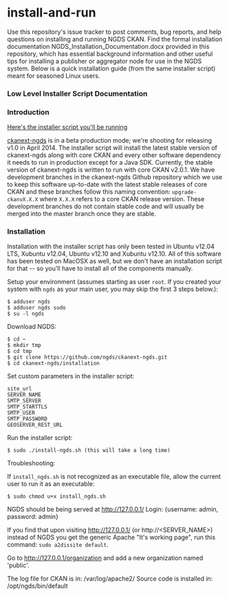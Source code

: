 install-and-run
===============

Use this repository's issue tracker to post comments, bug reports, and help questions on installing and running NGDS CKAN. Find the formal installation documentation NGDS_Installation_Documentation.docx provided in this repository, which has essential background information and other useful tips for installing a publisher or aggregator node for use in the NGDS system. Below is a quick installation guide (from the same installer script) meant for seasoned Linux users.

### Low Level Installer Script Documentation

### Introduction


[Here's the installer script you'll be running](https://github.com/ngds/install-and-run/blob/master/installation/install-ngds.sh)

[ckanext-ngds](https://github.com/ngds/ckanext-ngds) is in a beta production mode; we're shooting for releasing v1.0 in April 2014.  The installer script will install the latest stable version of ckanext-ngds along with core CKAN and every other software dependency it needs to run in production except for a Java SDK.  Currently, the stable version of ckanext-ngds is written to run with core CKAN v2.0.1.  We have development branches in the ckanext-ngds Github repository which we use to keep this software up-to-date with the latest stable releases of core CKAN and these branches follow this naming convention:
`upgrade-ckanvX.X.X` where `X.X.X` refers to a core CKAN release version.  These development branches do not contain stable code and will usually be merged into the master branch once they are stable.

### Installation

Installation with the installer script has only been tested in Ubuntu v12.04 LTS, Xubuntu v12.04, Ubuntu v12.10 and Xubuntu v12.10.  All of this software has been tested on MacOSX as well, but we don't have an installation script for that -- so you'll have to install all of the components manually.  

Setup your environment (assumes starting as user `root`. If you created your system with `ngds` as your main user, you may skip the first 3 steps below.):

    $ adduser ngds
    $ adduser ngds sudo
    $ su -l ngds

Download NGDS:

    $ cd ~
    $ mkdir tmp
    $ cd tmp
    $ git clone https://github.com/ngds/ckanext-ngds.git
    $ cd ckanext-ngds/installation

Set custom parameters in the installer script:

    site_url
    SERVER_NAME
    SMTP_SERVER
    SMTP_STARTTLS
    SMTP_USER
    SMTP_PASSWORD
    GEOSERVER_REST_URL

Run the installer script:

    $ sudo ./install-ngds.sh (this will take a long time)

Troubleshooting:

If `install_ngds.sh` is not recognized as an executable file, allow the current user to run it as an executable:

    $ sudo chmod u+x install_ngds.sh

NGDS should be being served at http://127.0.0.1/
Login: {username: admin, password: admin}

If you find that upon visiting http://127.0.0.1/ (or http://<SERVER_NAME>) instead of NGDS you get the generic Apache "It's working page", run this command: `sudo a2dissite default`.

Go to http://127.0.0.1/organization and add a new organization named 'public'.

The log file for CKAN is in: /var/log/apache2/
Source code is installed in: /opt/ngds/bin/default
